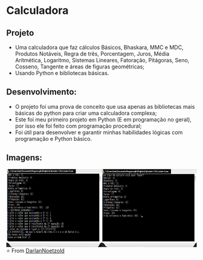 # Calculadora
## Projeto
* Uma calculadora que faz cálculos Básicos, Bhaskara, MMC e MDC, Produtos Notáveis, Regra de três, Porcentagem, Juros, Média Aritmética, Logaritmo, Sistemas Lineares, Fatoração, Pitágoras, Seno, Cosseno, Tangente e áreas de figuras geométricas;
* Usando Python e bibliotecas básicas.

## Desenvolvimento:
* O projeto foi uma prova de conceito que usa apenas as bibliotecas mais básicas do python para criar uma calculadora complexa;
* Este foi meu primeiro projeto em Python (E em programação no geral), por isso ele foi feito com programação procedural;
* Foi útil para desenvolver e garantir minhas habilidades lógicas com programação e Python básico.

## Imagens:
<img src="https://github.com/DarlanNoetzold/Calculadora/blob/master/Calculadora.jpg" align="right"  width="50%"/>
<img src="https://github.com/DarlanNoetzold/Calculadora/blob/master/Calculadora2.jpg" align="left"  width="50%"/>

---

⭐️ From [DarlanNoetzold](https://github.com/DarlanNoetzold)
